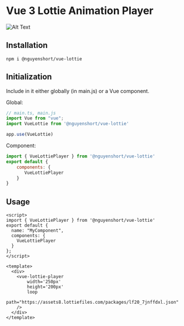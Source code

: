 # Vue 3 Lottie Animation Player

![Alt Text](https://raw.githubusercontent.com/nguyenshort/vue-lottie/master/demo.gif)

## Installation
```
npm i @nguyenshort/vue-lottie 
```

## Initialization

Include in it either globally (in main.js) or a Vue component.

Global:

```js
// main.ts, main.js
import Vue from "vue";
import VueLottie from '@nguyenshort/vue-lottie'

app.use(VueLottie)
```

Component:

```js
import { VueLottiePlayer } from '@nguyenshort/vue-lottie'
export default {
    components: {
       VueLottiePlayer
    }
}
```

## Usage

```vue
<script>
import { VueLottiePlayer } from '@nguyenshort/vue-lottie'
export default {
  name: "MyComponent",
  components: {
    VueLottiePlayer
  }
};
</script>

<template>
  <div>
    <vue-lottie-player
        width='250px'
        height='200px'
        loop
        path="https://assets8.lottiefiles.com/packages/lf20_7jnffdxl.json"
    />
  </div>
</template>
```
